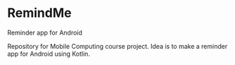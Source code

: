 # RemindMe
Reminder app for Android

Repository for Mobile Computing course project. Idea is to make a reminder app for Android using Kotlin.
